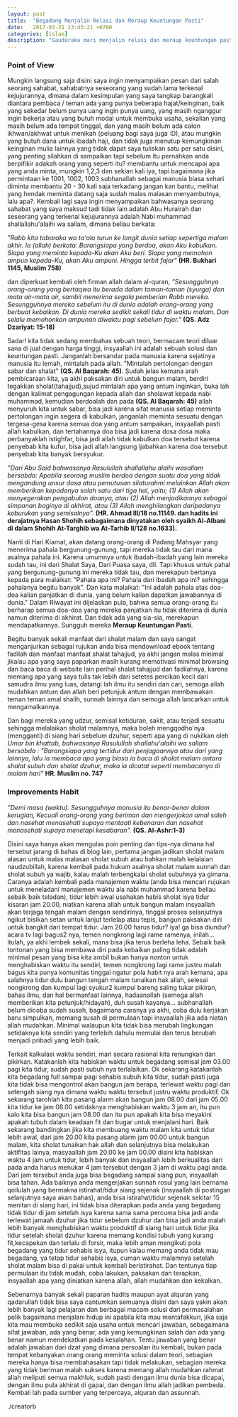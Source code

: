 ```yaml
---
layout: post
title:  "Begadang Menjalin Relasi dan Meraup Keuntungan Pasti"
date:   2017-03-31 13:45:21 +0700
categories: [islam]
description: "Saudaraku mari menjalin relasi dan meraup keuntungan pasti, untukmu dimanapun berada baik dalam kondisi lapang maupun sempit semoga allah ridhoi apa yang baik yang hendak engkau kerjakan."
---
```


### Point of View

Mungkin langsung saja disini saya ingin menyampaikan pesan dari salah seorang sahabat, sahabatnya seseorang yang sudah lama terkenal kejujurannya, dimana dalam kesimpulan yang saya tangkap barangkali diantara pembaca / teman ada yang punya beberapa hajat/keinginan, baik yang sekedar belum punya uang ingin punya uang, yang masih nganggur ingin bekerja atau yang butuh modal untuk membuka usaha, sekalian yang masih belum ada tempat tinggal, dan yang masih belum ada calon ikhwan/akhwat untuk menikah (peluang bagi saya juga :D), atau mungkin yang butuh dana untuk ibadah haji, dan tidak juga menutup kemungkinan keinginan mulia lainnya yang tidak dapat saya tuliskan satu per satu disini, yang penting silahkan di sampaikan tapi sebelum itu pernahkan anda berpifikir adakah orang yang seperti itu? membantu untuk mencapai apa yang anda minta, mungkin 1,2,3 dan sekian kali iya, tapi bagaimana jika permintaan ke 1001, 1002, 1003 subhanallah sebagai manusia biasa sehari diminta membantu 20 - 30 kali saja terkadang jangan kan bantu, melihat yang hendak meminta datang saja sudah malas malasan menyambutnya, lalu apa?. Kembali lagi saya ingin menyampaikan bahwasanya seorang sahabat yang saya maksud tadi tidak lain adalah Abu Hurairah dan seseorang yang terkenal kejujurannya adalah Nabi muhammad shallallahu'alaihi wa sallam, dimana beliau berkata:

*"Rabb kita tabaraka wa ta'ala turun ke langit dunia setiap sepertiga malam akhir. Ia (allah) berkata: Barangsiapa yang berdoa, akan Aku kabulkan. Siapa yang meminta kepada-Ku akan Aku beri. Siapa yang memohon ampun kepada-Ku, akan Aku ampuni. Hingga terbit fajar"*
**(HR. Bukhari 1145, Muslim 758)**

dan diperkuat kembali oleh firman allah dalam al-quran,
*"Sesungguhnya orang-orang yang bertaqwa itu berada dalam taman-taman (syurga) dan mata air-mata air, sambil menerima segala pemberian Rabb mereka. Sesungguhnya mereka sebelum itu di dunia adalah orang-orang yang berbuat kebaikan. Di dunia mereka sedikit sekali tidur di waktu malam. Dan selalu memohonkan ampunan diwaktu pagi sebelum fajar."* **(QS. Adz Dzariyat: 15-18)**

Sadar! kita tidak sedang membahas sebuah teori, bermacam teori diluar sana di jual dengan harga tinggi, insyaallah ini adalah sebuah solusi dan keuntungan pasti. Janganlah bersandar pada manusia karena sejatinya manusia itu lemah, mintalah pada allah. "Mintalah pertolongan dengan sabar dan shalat" **(QS. Al Baqarah: 45)**. Sudah jelas kemana arah pembicaraan kita, ya akhi paksakan diri untuk bangun malam, berdiri tegakkan sholat(tahajjud),sujud mintalah apa yang antum inginkan, buka lah dengan kalimat pengagungan kepada allah dan sholawat kepada nabi muhammad, kemudian berdoalah dan pada **(QS. Al Baqarah: 45)** allah menyuruh kita untuk sabar, bisa jadi karena sifat manusia setiap meminta pertolongan ingin segera di kabulkan, janganlah meminta sesuatu dengan tergesa-gesa karena semua doa yang antum sampaikan, insyaallah pasti allah kabulkan, dan tertahannya doa bisa jadi karena dosa dosa maka perbanyaklah istighfar, bisa jadi allah tidak kabulkan doa tersebut karena penyebab kita kufur, bisa jadi allah langsung ijabahkan karena doa tersebut penyebab kita banyak bersyukur.

*"Dari Abu Said bahwasanya Rasulullah shallallahu alaihi wasallam bersabda: Apabila seorang muslim berdoa dengan suatu doa yang tidak mengandung unsur dosa atau pemutusan silaturahmi melainkan Allah akan memberikan kepadanya salah satu dari tiga hal, yaitu; (1) Allah akan menyegerakan pengabulan doanya, atau (2) Allah menjadikannya sebagai simpanan baginya di akhirat, atau (3) Allah menghilangkan daripadanya keburukan yang semisalnya".* **(HR. Ahmad III/18 no.11149. dan hadits ini derajatnya Hasan Shohih sebagaimana dinyatakan oleh syaikh Al-Albani di dalam Shohih At-Targhib wa At-Tarhib II/128 no.1633).**

Nanti di Hari Kiamat, akan datang orang-orang di Padang Mahsyar yang menerima pahala bergunung-gunung, tapi mereka tidak tau dari mana asalnya pahala ini. Karena umumnya untuk ibadah-ibadah yang lain mereka sudah tau, ini dari Shalat Saya, Dari Puasa saya, dll. Tapi khusus untuk pahal yang bergunung-gunung ini mereka tidak tau, dan merekapun bertanya kepada para malaikat: "Pahala apa ini? Pahala dari ibadah apa ini? sehingga pahalanya begitu banyak". Dan kata malaikat: "Ini adalah pahala atas doa-doa kalian panjatkan di dunia, yang belum kalian dapatkan jawabannya di dunia." Dalam Riwayat ini dijelaskan pula, bahwa semua orang-orang itu berharap semua doa-doa yang mereka panjatkan itu tidak diterima di dunia namun diterima di akhirat. Dan tidak ada yang sia-sia, merekapun mendapatkannya. Sungguh mereka **Meraup Keuntungan Pasti**.

Begitu banyak sekali manfaat dari shalat malam dan saya sangat menganjurkan sebagai rujukan anda bisa mendownload ebook tentang fadilah dan manfaat manfaat shalat tahajjud, ya akhi jangan malas minimal jikalau apa yang saya paparkan masih kurang memotivasi minimal browsing dan baca baca di website lain perihal shalat tahajjud dan fadilahnya, karena memang apa yang saya tulis tak lebih dari setetes percikan kecil dari samudra ilmu yang luas, datangi lah ilmu itu sendiri dan cari, semoga allah mudahkan antum dan allah beri petunjuk antum dengan membawakan teman teman amal shalih, sunnah lainnya dan semoga allah lancarkan untuk mengamalkannya.

Dan bagi mereka yang udzur, semisal ketiduran, sakit, atau terjadi sesuatu sehingga melalaikan sholat malamnya, maka boleh mengqodho'nya (mengganti) di siang hari sebelum dzuhur, seperti apa yang di nukilkan oleh *Umar bin khattab, bahwasanya Rasulullah shallahu'alaihi wa sallam bersabda : "Barangsiapa yang tertidur dari penjagaannya atau dari yang lainnya, lalu ia membaca apa yang biasa ia baca di shalat malam antara shalat subuh dan shalat dzuhur, maka ia dicatat seperti membacanya di malam hari"* **HR. Muslim no. 747**

### Improvements Habit

*"Demi masa (waktu). Sesungguhnya manusia itu benar-benar dalam kerugian, Kecuali orang-orang yang beriman dan mengerjakan amal saleh dan nasehat menasehati supaya mentaati kebenaran dan nasehat menasehati supaya menetapi kesabaran".* **(QS. Al-Ashr:1-3)**

Disini saya hanya akan mengulas poin penting dan tips-nya dimana hal tersebut jarang di bahas di blog lain, pertama jangan jadikan sholat malam alasan untuk malas malasan sholat subuh atau bahkan malah kelalaian naudzubillah, karena kembali pada hukum asalnya sholat malam sunnah dan sholat subuh ya wajib, kalau malah terbengkalai sholat subuhnya ya gimana. Caranya adalah kembali pada manajemen waktu (anda bisa mencari rujukan untuk meneladani manajemen waktu ala nabi muhammad karena beliau sebaik baik teladan), tidur lebih awal usahakan habis sholat isya tidur kisaran jam 20.00, niatkan karena allah untuk bangun malam insyaallah akan terjaga tengah malam dengan sendirinya, tinggal proses selanjutnya ngikut bisikan setan untuk lanjut terlelap atau tepis, bangun paksakan diri untuk bangkit dari tempat tidur. Jam 20.00 harus tidur? iya! ga bisa diundur? acara tv lagi bagus2 nya, temen nongkrong lagi rame ramenya, inilah... itulah, ya akhi lembek sekali, mana bisa jika terus berleha leha. Sebaik baik tontonan yang bisa membawa diri pada kebaikan paling tidak adalah minimal pesan yang bisa kita ambil bukan hanya nonton untuk menghabiskan waktu itu sendiri, temen nongkrong lagi rame justru malah bagus kita punya komunitas tinggal ngatur pola habit nya arah kemana, apa salahnya tidur dulu bangun tengah malam tunaikan hak allah, selesai nongkrong dan kumpul lagi syukur2 kumpul bareng saling tukar pikiran, bahas ilmu, dan hal bermanfaat lainnya, hadaanallah (semoga allah memberikan kita petunjuk/hidayah), duh susah kayanya... subhanallah belum dicoba sudah susah, bagaimana caranya ya akhi, coba dulu kerjakan baru simpulkan, memang susah di permulaan tapi insyaallah jika ada niatan allah mudahkan. Minimal walaupun kita tidak bisa merubah lingkungan setidaknya kita sendiri yang terlebih dahulu memulai dan terus berubah menjadi pribadi yang lebih baik.

Terkait kalkulasi waktu sendiri, mari secara rasional kita renungkan dan pikirkan. Katakanlah kita habiskan waktu untuk begadang semisal jam 03.00 pagi kita tidur, sudah pasti subuh nya terlalaikan. Ok sekarang katakanlah kita begadang full sampai pagi sehabis subuh kita tidur, sudah pasti juga kita tidak bisa mengontrol akan bangun jam berapa, terlewat waktu pagi dan setengah siang nya dimana waktu waktu tersebut justru waktu produktif. Ok sekarang tarohlah kita pasang alarm akan bangun jam 08.00 dari jam 05.00 kita tidur ke jam 08.00 setidaknya menghabiskan waktu 3 jam an, itu pun kalo kita bisa bangun jam 08.00 dan itu pun apakah kita bisa meyakini apakah tubuh dalam keadaan fit dan bugar untuk menjalani hari. Baik sekarang bandingkan jika kita membuang waktu malam kita untuk tidur lebih awal, dari jam 20.00 kita pasang alarm jam 00.00 untuk bangun malam, kita sholat tunaikan hak allah dan selanjutnya bisa melakukan aktifitas lainya, masyaallah jam 20.00 ke jam 00.00 disini kita habiskan waktu 4 jam untuk tidur, lebih banyak dan insyaallah lebih berkualitas dari pada anda harus menukar 4 jam tersebut dengan 3 jam di waktu pagi anda. Dari jam tersebut anda juga bisa begadang sampai siang pun, insyaallah bisa tahan. Ada baiknya anda mengerjakan sunnah rosul yang lain bernama qoilulah yang bermakna istirahat/tidur siang sejenak (insyaallah di postingan selanjutnya saya akan bahas), anda bisa istirahat/tidur sejenak sekitar 15 menitan di siang hari, ini tidak bisa diterapkan pada anda yang begadang tidak tidur di jam setelah isya karena sama sama percuma bisa jadi anda terlewat jamaah dzuhur jika tidur sebelum dzuhur dan bisa jadi anda malah lebih banyak menghabiskan waktu produktif di siang hari untuk tidur jika tidur setelah sholat dzuhur karena memang kondisi tubuh yang kurang fit,kecapekan dan terlalu di forsir, maka lebih aman mengikuti pola begadang yang tidur sehabis isya, itupun kalau memang anda tidak mau begadang, ya tetap tidur sehabis isya, cuman waktu malamnya setelah sholat malam bisa di pakai untuk kembali beristirahat. Dan tentunya tiap permulaan itu tidak mudah, coba lakukan, paksakan dan terapkan, insyaallah apa yang diniatkan karena allah, allah mudahkan dan kekalkan.

Sebenarnya banyak sekali paparan hadits maupun ayat alquran yang qadarullah tidak bisa saya cantumkan semuanya disini dan saya yakin akan lebih banyak lagi pelajaran dan berbagai macam solusi dari permasalahan pelik bagaimana menjalani hidup ini apabila kita mau mentafakkuri, jika saja kita mau membuka sedikit saja usaha untuk mencari jawaban, sebagaimana sifat jawaban, ada yang benar, ada yang kemungkinan salah dan ada yang benar namun mendekatkan pada kesalahan. Tentu jawaban yang benar adalah jawaban dari dzat yang dimana persoalan itu kembali, bukan pada tempat kebanyakan orang orang meminta solusi dalam teori, sebagian mereka hanya bisa membahasakan tapi tidak melakukan, sebagian mereka yang tidak beriman malah sukses karena memang allah mudahkan rahmat allah meliputi semua makhluk, sudah pasti dengan ilmu dunia bisa dicapai, dengan ilmu pula akhirat di gapai, dan dengan ilmu allah jadikan pembeda. Kembali lah pada sumber yang terpercaya, alquran dan assunnah.

./creatorb
